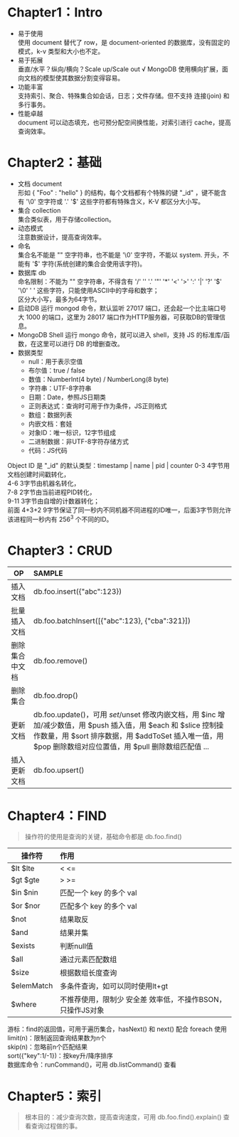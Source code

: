 # Chapter1：Intro
- 易于使用  
使用 document 替代了 row，是 document-oriented 的数据库，没有固定的模式，k-v 类型和大小也不定。
- 易于拓展  
垂直/水平？纵向/横向？Scale up/Scale out √ MongoDB 使用横向扩展，面向文档的模型使其数据分割变得容易。  
- 功能丰富  
支持索引、聚合、特殊集合如会话，日志；文件存储。但不支持 连接(join) 和 多行事务。  
- 性能卓越  
document 可以动态填充，也可预分配空间换性能，对索引进行 cache，提高查询效率。  

# Chapter2：基础
- 文档 document  
形如 { "Foo" : "hello" } 的结构，每个文档都有个特殊的键 "\_id" ，键不能含有 '\0' 空字符或 '.' '$' 这些字符都有特殊含义，K-V 都区分大小写。
- 集合 collection  
集合类似表，用于存储collection。  
- 动态模式  
注意数据设计，提高查询效率。  
- 命名  
集合名不能是 "" 空字符串，也不能是 '\0' 空字符，不能以 system. 开头，不能有 '$' 字符(系统创建的集合会使用该字符)。  
- 数据库 db  
命名限制：不能为 "" 空字符串，不得含有 '/' '\' '.' '"' '\*' '<' '>' ':' '|' '?' '$' '\0' ' ' 这些字符，只能使用ASCII中的字母和数字；  
区分大小写，最多为64字节。  
- 启动DB
运行 mongod 命令，默认监听 27017 端口，还会起一个比主端口号大 1000 的端口，这里为 28017 端口作为HTTP服务器，可获取DB的管理信息。  
- MongoDB Shell
运行 mongo 命令，就可以进入 shell，支持 JS 的标准库/函数，在这里可以进行 DB 的增删查改。  
- 数据类型  
  + null：用于表示空值
  + 布尔值：true / false
  + 数值：NumberInt(4 byte) / NumberLong(8 byte)
  + 字符串：UTF-8字符串
  + 日期：Date，参照JS日期类
  + 正则表达式：查询时可用于作为条件，JS正则格式
  + 数组：数据列表
  + 内嵌文档：套娃
  + 对象ID：唯一标识，12字节组成
  + 二进制数据：非UTF-8字符存储方式
  + 代码：JS代码  
 
Object ID 是 "\_id" 的默认类型：timestamp | name | pid | counter
0-3 4字节用文档创建时间戳转化，  
4-6 3字节由机器名转化，  
7-8 2字节由当前进程PID转化，  
9-11 3字节由自增的计数器转化；  
前面 4+3+2 9字节保证了同一秒内不同机器不同进程的ID唯一，后面3字节则允许该进程同一秒内有 256<sup>3</sup> 个不同的ID。  

# Chapter3：CRUD
OP | SAMPLE
-- | :--
插入文档 | db.foo.insert({"abc":123})
批量插入文档 | db.foo.batchInsert([{"abc":123}, {"cba":321}])
删除集合中文档 | db.foo.remove()
删除集合 | db.foo.drop()
更新文档 | db.foo.update()，可用 $set/$unset 修改内嵌文档，用 $inc 增加/减少数值，用 $push 插入值，用 $each 和 $slice 控制操作数量，用 $sort 排序数据，用 $addToSet 插入唯一值，用 $pop 删除数组对应位置值，用 $pull 删除数组匹配值 ...
插入更新文档 | db.foo.upsert()  

# Chapter4：FIND
> 操作符的使用是查询的关键，基础命令都是 db.foo.find()  

操作符 | 作用
-- | :--
$lt $lte | < <=
$gt $gte | > >=
$in $nin | 匹配一个 key 的多个 val
$or $nor | 匹配多个 key 的多个 val
$not | 结果取反
$and | 结果并集
$exists | 判断null值
$all | 通过元素匹配数组
$size | 根据数组长度查询
$elemMatch | 多条件查询，如可以同时使用lt+gt
$where | 不推荐使用，限制少 安全差 效率低，不操作BSON，只操作JS对象

游标：find的返回值，可用于遍历集合，hasNext() 和 next() 配合 foreach 使用  
limit(n)：限制返回查询结果数为n个  
skip(n)：忽略前n个匹配结果  
sort({"key":1/-1})：按key升/降序排序  
数据库命令：runCommand()，可用 db.listCommand() 查看  

# Chapter5：索引
> 根本目的：减少查询次数，提高查询速度，可用 db.foo.find().explain() 查看查询过程做的事。  
